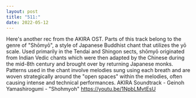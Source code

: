 ```yaml
---
layout: post
title: "511:"
date: 2022-05-12
---
```


Here's another rec from the AKIRA OST. Parts of this track belong to the genre of "Shōmyō", a style of Japanese Buddhist chant that utilizes the yō scale. Used primarily in the Tendai and Shingon sects, shōmyō originated from Indian Vedic chants which were then adapted by the Chinese during the mid-8th century and brought over by returning Japanese monks. Patterns used in the chant involve melodies sung using each breath and are woven strategically around the "open spaces" within the melodies, often causing intense and technical performances.
 AKIRA Soundtrack - Geinoh Yamashirogumi - "Shohmyoh"
https://youtu.be/1NpbLMvtEsU
